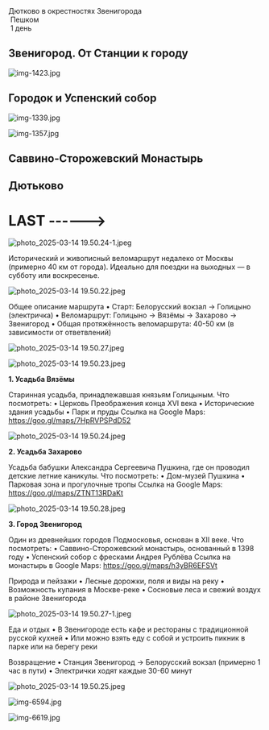 
<link rel="stylesheet" href="../assets-custom/css/style-markdown.css">
<div class="cover-container" style="background-image: url('gorodok-1600.jpg');">
	<div class="cover-text">
		<div class="cover-title">
            Дютково в окрестностях Звенигорода
        </div>
		<div class="cover-description">
			<div>
                <img class="cover-icon" src="../assets-custom/icon-footsteps.png" loading="lazy" alt="" />
                <span>Пешком</span>
            </div>
            <div>
                <img class="cover-icon" loading="lazy" src="../assets-custom/icon-time.png" alt=""  />
                <span>1 день</span>
            </div>
		</div>
	</div>
</div>

<div id="map"></div>


## Звенигород. От Станции к городу

![img-1423.jpg](../0-images/zvenigorod/img-1423.jpg)




## Городок и Успенский собор

![img-1339.jpg](../0-images/zvenigorod/img-1339.jpg)

![img-1357.jpg](../0-images/zvenigorod/img-1357.jpg)




## Саввино-Сторожевский Монастырь


## Дютьково



# LAST ------>

![photo_2025-03-14 19.50.24-1.jpeg](imgs/photo_2025-03-14%2019.50.24-1.jpeg)

Исторический и живописный веломаршрут недалеко от Москвы (примерно 40 км от города).
Идеально для поездки на выходных — в субботу или воскресенье.

![photo_2025-03-14 19.50.22.jpeg](imgs/photo_2025-03-14%2019.50.22.jpeg)

Общее описание маршрута
•	Старт: Белорусский вокзал → Голицыно (электричка)
•	Веломаршрут: Голицыно → Вязёмы → Захарово → Звенигород
•	Общая протяжённость веломаршрута: 40-50 км (в зависимости от ответвлений)


![photo_2025-03-14 19.50.27.jpeg](imgs/photo_2025-03-14%2019.50.27.jpeg)

![photo_2025-03-14 19.50.23.jpeg](imgs/photo_2025-03-14%2019.50.23.jpeg)

**1. Усадьба Вязёмы**

Старинная усадьба, принадлежавшая князьям Голицыным.
Что посмотреть:
•	Церковь Преображения конца XVI века
•	Исторические здания усадьбы
•	Парк и пруды
Ссылка на Google Maps:
https://goo.gl/maps/7HpRVPSPdD52


![photo_2025-03-14 19.50.24.jpeg](imgs/photo_2025-03-14%2019.50.24.jpeg)

**2. Усадьба Захарово**

Усадьба бабушки Александра Сергеевича Пушкина, где он проводил детские летние каникулы.
Что посмотреть:
•	Дом-музей Пушкина
•	Парковая зона и прогулочные тропы
Ссылка на Google Maps:
https://goo.gl/maps/ZTNT13RDaKt


![photo_2025-03-14 19.50.28.jpeg](imgs/photo_2025-03-14%2019.50.28.jpeg)


**3. Город Звенигород**

Один из древнейших городов Подмосковья, основан в XII веке.
Что посмотреть:
•	Саввино-Сторожевский монастырь, основанный в 1398 году
•	Успенский собор с фресками Андрея Рублёва
Ссылка на монастырь в Google Maps:
https://goo.gl/maps/h3yBR6EFSVt


Природа и пейзажи
•	Лесные дорожки, поля и виды на реку
•	Возможность купания в Москве-реке
•	Сосновые леса и свежий воздух в районе Звенигорода


![photo_2025-03-14 19.50.27-1.jpeg](imgs/photo_2025-03-14%2019.50.27-1.jpeg)


Еда и отдых
•	В Звенигороде есть кафе и рестораны с традиционной русской кухней
•	Или можно взять еду с собой и устроить пикник в парке или на берегу реки


Возвращение
•	Станция Звенигород → Белорусский вокзал (примерно 1 час в пути)
•	Электрички ходят каждые 30-60 минут

![photo_2025-03-14 19.50.25.jpeg](imgs/photo_2025-03-14%2019.50.25.jpeg)


![img-6594.jpg](../0-images/zvenigorod/img-6594.jpg)

![img-6619.jpg](../0-images/zvenigorod/img-6619.jpg)










<link href="https://api.mapbox.com/mapbox-gl-js/v3.10.0/mapbox-gl.css" rel="stylesheet">
<script src="https://api.mapbox.com/mapbox-gl-js/v3.10.0/mapbox-gl.js"></script>
<script src="https://cdn.jsdelivr.net/npm/js-yaml@4.1.0/dist/js-yaml.min.js"></script>
<script src="../assets-custom/js/cozy-journey.js"></script>
<script>architectMap({
    tracks: [{path: 'dutkovo-hike.gpx'}, {path: 'zvenigorod-bus.gpx', color: 'blue'}], 
    points: 'points.yaml',
    zoom: 7.2,
    center: [37.49433, 55.59333],
    fitDuration: 6000
});</script>